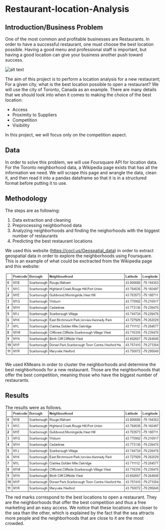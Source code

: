# Restaurant-location-Analysis
## Introduction/Business Problem

  One of the most common and profitable businesses are Restaurants. In order to have a successful restaurant, one must choose the best location possible. Having a good menu and professional staff is important, but having a good location can give your business another push toward success.
  
![alt text](https://cdnimg.webstaurantstore.com/uploads/buying_guide/2014/10/rla-waiter.jpg)

 The aim of this project is to perform a location analysis for a new restaurant; For a given city, what is the best location possible to open a restaurant? We will use the city of Toronto, Canada as an example.
 There are many details that we should look into when it comes to making the choice of the best location:
 
 * Access
 * Proximity to Suppliers
 * Competition
 * Visibility
 
 In this project, we will focus only on the competition aspect. 
 
 ## Data 
 
 In order to solve this problem, we will use Foursquare API for location data. For the Toronto neighborhood data, a Wikipedia page exists that has all the information we need. We will scrape this page and wrangle the data, clean it, and then read it into a pandas dataframe so that it is in a structured format before putting it to use.
 
 ## Methodology
 The steps are as following:
 
 1. Data extraction and cleaning
 2. Preprocessing neighborhood data
 3. Analyzing neighborhoods and finding the neighorhoods with the biggest number of restaurants
 4. Predicting the best restaurant locations
 
We used this website (https://cocl.us/Geospatial_data) in order to extract geospatial data in order to explore the neighborhoods using Foursquare. This is an example of what could be exctracted from the Wikipedia page and this website:

![alt text](https://github.com/Marwanegoudani/Restaurant-location-Analysis/blob/master/example_data.png)

We used KMeans in order to cluster the neighborhoods and determine the best neighborhoods for a new restaurant. Those are the neighborhoods that offer the best competition, meaning those who have the biggest number of restaurants.

## Results 
The results were as follows.
![alt text](https://github.com/Marwanegoudani/Restaurant-location-Analysis/blob/master/example_data.png)
The red marks correspond to the best locations to open a restaurant.
They are the neighborhoods that offer the best competition and thus a free marketing and an easy access.
We notice that these locations are closer to the sea than the other, which is explained by the fact that the sea attracts more people and the neighborhoods that are close to it are the most crowded.
